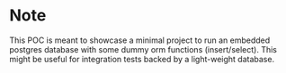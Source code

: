 # Note
This POC is meant to showcase a minimal project to run an embedded postgres database with some dummy orm functions (insert/select). This might be useful for integration tests backed by a light-weight database.
